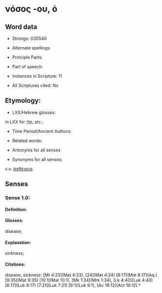 # νόσος -ου, ὁ

<!-- Status: S2=NeedsEdits -->
<!-- Lexica used for edits:   -->

## Word data

* Strongs: G35540

* Alternate spellings:



* Principle Parts: 


* Part of speech: 


* Instances in Scripture: 11

* All Scriptures cited: No

## Etymology: 


* LXX/Hebrew glosses: 

in LXX for [חֳלִי](//en-uhl/H2481), etc.;

* Time Period/Ancient Authors: 


* Related words: 

* Antonyms for all senses

* Synonyms for all senses: 

 v.s. [ἀσθένεια](../G07690/01.md).

## Senses 


### Sense  1.0: 

#### Definition: 

#### Glosses: 

disease; 

#### Explanation: 

sickness; 

#### Citations: 

disease, sickness: [Mt 4:23](Mat 4:23), [24](Mat 4:24) [8:17](Mat 8:17)(Aq.) [9:35](Mat 9:35) [10:1](Mat 10:1), [Mk 1:34](Mrk 1:34), [Lk 4:40](Luk 4:40) [6:17](Luk 6:17) [7:21](Luk 7:21) [9:1](Luk 9:1), [Ac 19:12](Act 19:12).†

